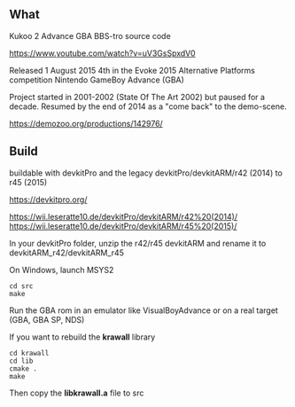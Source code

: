 What
----

Kukoo 2 Advance GBA BBS-tro source code

https://www.youtube.com/watch?v=uV3GsSpxdV0

Released 1 August 2015
4th in the Evoke 2015 Alternative Platforms competition
Nintendo GameBoy Advance (GBA)

Project started in 2001-2002 (State Of The Art 2002) but paused for a decade. 
Resumed by the end of 2014 as a "come back" to the demo-scene.

https://demozoo.org/productions/142976/


Build
-----

buildable with devkitPro and the legacy devkitPro/devkitARM/r42 (2014) to r45 (2015)

https://devkitpro.org/

https://wii.leseratte10.de/devkitPro/devkitARM/r42%20(2014)/
https://wii.leseratte10.de/devkitPro/devkitARM/r45%20(2015)/

In your devkitPro folder, unzip the r42/r45 devkitARM and rename it to devkitARM_r42/devkitARM_r45

On Windows, launch MSYS2
```
cd src
make
```

Run the GBA rom in an emulator like VisualBoyAdvance or on a real target (GBA, GBA SP, NDS)

If you want to rebuild the **krawall** library
```
cd krawall
cd lib
cmake .
make
```

Then copy the **libkrawall.a** file to src
